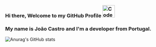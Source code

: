 ### Hi there, Welcome to my GitHub Profile <img src="https://media.giphy.com/media/KzJkzjggfGN5Py6nkT/giphy.gif" alt="Coder GIF" width="40">

### My name is João Castro and I'm a developer from Portugal.
![Anurag's GitHub stats](https://github-readme-stats.vercel.app/api?username=jcastroo&theme=radical&show_icons=true)

<br />

